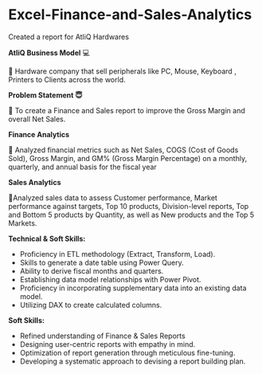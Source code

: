 # Excel-Finance-and-Sales-Analytics

Created a report for AtliQ Hardwares

**AtliQ Business Model** 💻

🔹 Hardware company that sell peripherals like PC, Mouse, Keyboard , Printers to Clients across the world.

**Problem Statement 😇**

🔹 To create a Finance and Sales report to improve the Gross Margin and overall Net Sales.

**Finance Analytics**

🔹 Analyzed financial metrics such as Net Sales, COGS (Cost of Goods Sold), Gross Margin, and GM% (Gross Margin Percentage) on a monthly, quarterly, and annual basis for the fiscal year

**Sales Analytics**

🔹Analyzed sales data to assess Customer performance, Market performance against targets, Top 10 products, Division-level reports, Top and Bottom 5 products by Quantity, as well as New products and the Top 5 Markets.

**Technical & Soft Skills:**
- Proficiency in ETL methodology (Extract, Transform, Load).
- Skills to generate a date table using Power Query.
- Ability to derive fiscal months and quarters.
- Establishing data model relationships with Power Pivot.
- Proficiency in incorporating supplementary data into an existing data model.
- Utilizing DAX to create calculated columns.

**Soft Skills:**
- Refined understanding of Finance & Sales Reports
- Designing user-centric reports with empathy in mind.
- Optimization of report generation through meticulous fine-tuning.
- Developing a systematic approach to devising a report building plan.
